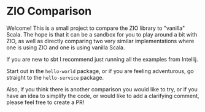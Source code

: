 # ZIO Comparison

Welcome! This is a small project to compare the ZIO library to "vanilla" Scala. The hope is that
it can be a sandbox for you to play around a bit with ZIO, as well as directly comparing two very
similar implementations where one is using ZIO and one is using vanilla Scala.

If you are new to sbt I recommend just running all the examples from Intellij.

Start out in the `hello-world` package, or if you are feeling adventurous, go straight to the
`hello-service` package.

Also, if you think there is another comparison you would like to try, or if you have an idea
to simplify the code, or would like to add a clarifying comment, please feel free to create 
a PR!
